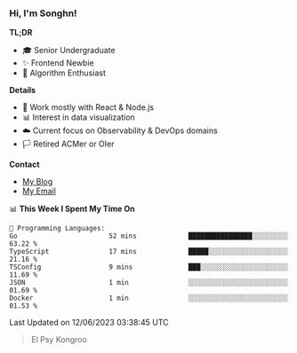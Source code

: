 ### Hi, I'm Songhn!

**TL;DR**

- 🎓 Senior Undergraduate
- ✨ Frontend Newbie
- 🎈 Algorithm Enthusiast

**Details**

- 🎯 Work mostly with React & Node.js
- 📊 Interest in data visualization
- ☁️ Current focus on Observability & DevOps domains
- 🏳️ Retired ACMer or OIer

**Contact**
- [My Blog](https://blog.songhn.com)
- [My Email](mailto:songhn233@gmail.com)

<!--START_SECTION:waka-->
📊 **This Week I Spent My Time On** 

```text
💬 Programming Languages: 
Go                       52 mins             ████████████████░░░░░░░░░   63.22 % 
TypeScript               17 mins             █████░░░░░░░░░░░░░░░░░░░░   21.16 % 
TSConfig                 9 mins              ███░░░░░░░░░░░░░░░░░░░░░░   11.69 % 
JSON                     1 min               ░░░░░░░░░░░░░░░░░░░░░░░░░   01.69 % 
Docker                   1 min               ░░░░░░░░░░░░░░░░░░░░░░░░░   01.53 % 
```


 Last Updated on 12/06/2023 03:38:45 UTC
<!--END_SECTION:waka-->

> El Psy Kongroo
